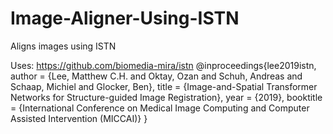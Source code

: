 # Image-Aligner-Using-ISTN
Aligns images using ISTN 

Uses:
https://github.com/biomedia-mira/istn
@inproceedings{lee2019istn,
    author = {Lee, Matthew C.H. and Oktay, Ozan and Schuh, Andreas and Schaap, Michiel and Glocker, Ben},
    title = {Image-and-Spatial Transformer Networks for Structure-guided Image Registration},
    year = {2019},
    booktitle = {International Conference on Medical Image Computing and Computer Assisted Intervention (MICCAI)}
}
